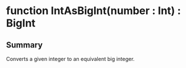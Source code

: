 # function IntAsBigInt(number : Int) : BigInt

## Summary
Converts a given integer to an equivalent big integer.
